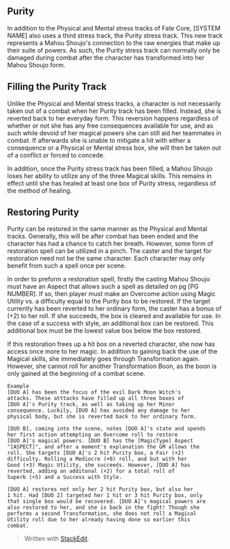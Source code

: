 ## Purity

In addition to the Physical and Mental stress tracks of Fate Core, [SYSTEM NAME] also uses a third stress track, the Purity stress track. This new track represents a Mahou Shoujo's connection to the raw energies that make up their suite of powers. As such, the Purity stress track can normally only be damaged during combat after the character has transformed into her Mahou Shoujo form. 

## Filling the Purity Track

Unlike the Physical and Mental stress tracks, a character is not necessarily taken out of a combat when her Purity track has been filled. Instead, she is reverted back to her everyday form. This reversion happens regardless of whether or not she has any free consequences available for use, and as such while devoid of her magical powers she can still aid her teammates in combat. If afterwards she is unable to mitigate a hit with either a consequence or a Physical or Mental stress box, she will then be taken out of a conflict or forced to concede.

In addition, once the Purity stress track has been filled, a Mahou Shoujo loses her ability to utilize any of the three Magical skills. This remains in effect until she has healed at least one box of Purity stress, regardless of the method of healing.

## Restoring Purity

Purity can be restored in the same manner as the Physical and Mental tracks. Generally, this will be after combat has been ended and the character has had a chance to catch her breath. However, some form of restoration spell can be utilized in a pinch. The caster and the target for restoration need not be the same character. Each character may only benefit from such a spell once per scene. 

In order to preform a restoration spell, firstly the casting Mahou Shoujo must have an Aspect that allows such a spell as detailed on pg [PG NUMBER]. If so, then player must make an Overcome action using Magic Utility vs. a difficulty equal to the Purity box to be restored. If the target currently has been reverted to her ordinary form, the caster has a bonus of (+2) to her roll. If she succeeds, the box is cleared and available for use. In the case of a success with style, an additional box can be restored. This additional box must be the lowest value box below the box restored. 

If this restoration frees up a hit box on a reverted character, she now has access once more to her magic. In addition to gaining back the use of the Magical skills, she immediately goes through Transformation again. However, she cannot roll for another Transformation Boon, as the boon is only gained at the beginning of a combat scene.

	Example
	[DUO A] has been the focus of the evil Dark Moon Witch's
	attacks. These atttacks have filled up all three boxes of
	[DUO A]'s Purity track, as well as taking up her Minor
	consequence. Luckily, [DUO A] has avoided any damage to her
	physical body, but she is reverted back to her ordinary form. 
	
	[DUO B], coming into the scene, notes [DUO A]'s state and spends
	her first action attempting an Overcome roll to restore
	[DUO A]'s magical powers. [DUO B] has the [MagicType] Aspect
	"[ASPECT]", and after a moment's explanation the GM allows the
	roll. She targets [DUO A]'s 2 hit Purity box, a Fair (+2)
	difficulty. Rolling a Mediocre (+0) roll, and but with her
	Good (+3) Magic Utility, she succeeds. However, [DUO A] has
	reverted, adding an additonal (+2) for a total roll of
	Superb (+5) and a Success with Style. 
	
	[DUO A] restores not only her 2 hit Purity box, but also her
	1 hit. Had [DUO 2] targeted her 1 hit or 3 hit Purity box, only
	that single box would be recovered. [DUO A]'s magical powers are
	also restored to her, and she is back in the fight! Though she
	performs a second Transformation, she does not roll a Magical
	Utility roll due to her already having done so earlier this
	combat.




> Written with [StackEdit](https://stackedit.io/).
<!--stackedit_data:
eyJoaXN0b3J5IjpbODc4MzM3NjA0LC0xMTU0OTA1MDY1LC05OD
I3MTA2NywxNDMxODIxMDc0LDEyMjg2MzY4NDMsLTE1NjI2OTcw
NzRdfQ==
-->